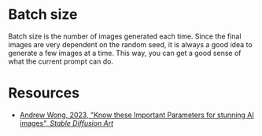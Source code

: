 # Batch size

Batch size is the number of images generated each time. Since the final images are very dependent on the random seed, it is always a good idea to generate a few images at a time. This way, you can get a good sense of what the current prompt can do.

# Resources

- [Andrew Wong, 2023, "Know these Important Parameters for stunning AI images", _Stable Diffusion Art_](https://stable-diffusion-art.com/know-these-important-parameters-for-stunning-ai-images/#Batch_size)
